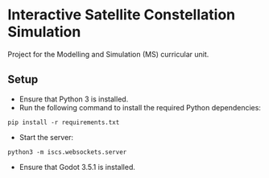 
# Interactive Satellite Constellation Simulation

Project for the Modelling and Simulation (MS) curricular unit.

## Setup

- Ensure that Python 3 is installed.
- Run the following command to install the required Python dependencies:

```
pip install -r requirements.txt
```

- Start the server:

```
python3 -m iscs.websockets.server
```

- Ensure that Godot 3.5.1 is installed.
